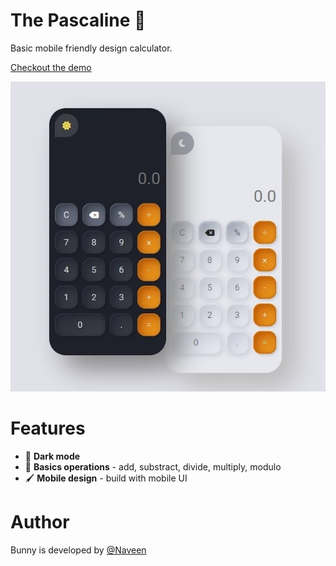 # The Pascaline 🧮
Basic mobile friendly design calculator.

[Checkout the demo](https://peaceful-panda.netlify.app/)

[![Image of Calc](preview.jpg)](https://peaceful-panda.netlify.app/)



# Features

- 📱 **Dark mode**
- 🧮 **Basics operations** - add, substract, divide, multiply, modulo
- 🖌️ **Mobile design** - build with mobile UI

# Author

Bunny is developed by [@Naveen](https://github.com/claymeers)